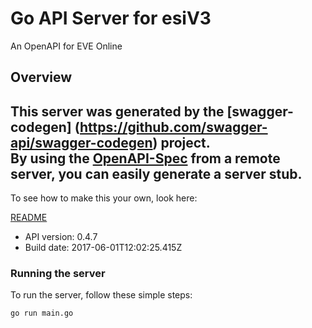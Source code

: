 # Go API Server for esiV3

An OpenAPI for EVE Online

## Overview
This server was generated by the [swagger-codegen]
(https://github.com/swagger-api/swagger-codegen) project.  
By using the [OpenAPI-Spec](https://github.com/OAI/OpenAPI-Specification) from a remote server, you can easily generate a server stub.  
-

To see how to make this your own, look here:

[README](https://github.com/swagger-api/swagger-codegen/blob/master/README.md)

- API version: 0.4.7
- Build date: 2017-06-01T12:02:25.415Z


### Running the server
To run the server, follow these simple steps:

```
go run main.go
```

